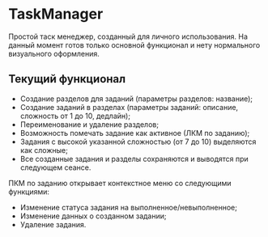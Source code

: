 # TaskManager

Простой таск менеджер, созданный для личного использования. 
На данный момент готов только основной функционал и нету нормального визуального оформления.

## Текущий функционал
- Создание разделов для заданий (параметры разделов: название);
- Создание заданий в разделах (параметры заданий: описание, сложность от 1 до 10, дедлайн);
- Переименование и удаление разделов;
- Возможность помечать задание как активное (ЛКМ по заданию);
- Задания с высокой указанной сложностью (от 7 до 10) выделяются как сложные;
- Все созданные задания и разделы сохраняются и выводятся при следующем сеансе.

ПКМ по заданию открывает контекстное меню со следующими функциями: 
- Изменение статуса задания на выполненное/невыполненное;
- Изменение данных о созданном задании;
- Удаление задания.
